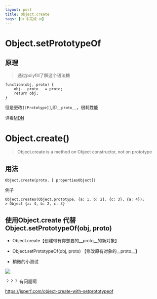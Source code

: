 ```yaml
---
layout: post
title: Object.create
tags: [❎ 未完成 ❎]
---
```


# Object.setPrototypeOf


## 原理

> 通过polyfill了解这个语法糖

```
function(obj, proto) {
    obj.__proto__ = proto;
    return obj;
}
```

但是更改`[[Prototype]]`,即`__proto__`，很耗性能

详看[MDN](https://developer.mozilla.org/zh-CN/docs/Web/JavaScript/Reference/Global_Objects/Object/setPrototypeOf)

# Object.create()

> Object.create is a method on Object constructor, not on prototype

## 用法

```
Object.create(proto, [ propertiesObject])
```

例子

```
Object.creates(Object.prototype, {a: 1, b: 2}, {c: 3}, {a: 4});
> Object {a: 4, b: 2, c: 3}
```

## 使用Object.create 代替 Object.setPrototypeOf(obj, proto)

- Object.create【创建带有你想要的__proto__的新对象】
- Object.setPrototypeOf(obj, proto) 【修改原有对象的__proto__】

- 稍微的小测试

![]({{site.imgurl}}/in-post/performance-test/1.png)

？？？ 有问题啊

https://jsperf.com/object-create-with-setprototypeof